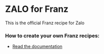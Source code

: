# ZALO for Franz
This is the official Franz recipe for Zalo

### How to create your own Franz recipes:
* [Read the documentation](https://github.com/meetfranz/plugins)
